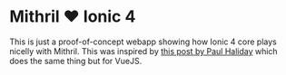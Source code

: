# Mithril ❤ Ionic 4

This is just a proof-of-concept webapp showing how Ionic 4 core plays nicelly with Mithril. This was inspired by [this post by Paul Haliday](https://blog.paulhalliday.io/2017/10/04/how-to-use-vue-js-with-ionic-4/) which does the same thing but for VueJS.